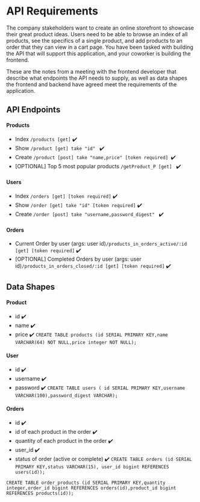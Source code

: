 # API Requirements
The company stakeholders want to create an online storefront to showcase their great product ideas. Users need to be able to browse an index of all products, see the specifics of a single product, and add products to an order that they can view in a cart page. You have been tasked with building the API that will support this application, and your coworker is building the frontend.

These are the notes from a meeting with the frontend developer that describe what endpoints the API needs to supply, as well as data shapes the frontend and backend have agreed meet the requirements of the application. 

## API Endpoints
#### Products
- Index `/products [get]` ✔️
- Show `/product [get] take "id" ` ✔️
- Create `/product [post] take "name,price" [token required] `✔️ 
- [OPTIONAL] Top 5 most popular products `/getProduct_P [get] `  ✔️


#### Users
- Index `/orders [get] [token required]` ✔️
- Show `/order [get] take "id" [token required]` ✔️
- Create `/order [post] take "username,password_digest" ` ✔️

#### Orders
- Current Order by user (args: user id)`/products_in_orders_active/:id [get] [token required]` ✔️ 
- [OPTIONAL] Completed Orders by user (args: user id)`/products_in_orders_closed/:id [get] [token required]` ✔️

## Data Shapes
#### Product
-  id ✔️
- name ✔️
- price ✔️
`CREATE TABLE products (id SERIAL PRIMARY KEY,name VARCHAR(64) NOT NULL,price integer NOT NULL);`
#### User
- id ✔️
- username ✔️
- password ✔️
`CREATE TABLE users ( id SERIAL PRIMARY KEY,username VARCHAR(100),password_digest VARCHAR);`
#### Orders
- id ✔️
- id of each product in the order ✔️ 
- quantity of each product in the order ✔️
- user_id ✔️
- status of order (active or complete) ✔️
`CREATE TABLE orders (id SERIAL PRIMARY KEY,status VARCHAR(15), user_id bigint REFERENCES users(id));`

`CREATE TABLE order_products (id SERIAL PRIMARY KEY,quantity integer,order_id bigint REFERENCES orders(id),product_id bigint REFERENCES products(id));`
